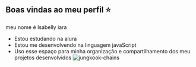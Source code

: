 ## Boas vindas ao meu perfil ⭐

meu nome é Isabelly iara

- Estou estudando na alura
- Estou me desenvolvendo na linguagem javaScript
- Uso esse espaço para minha organização e compartilhamento dos meu projetos desenvolvidos
![jungkook-chains](https://github.com/user-attachments/assets/579949c6-9656-4b56-a1bc-255aa4d44d71)
